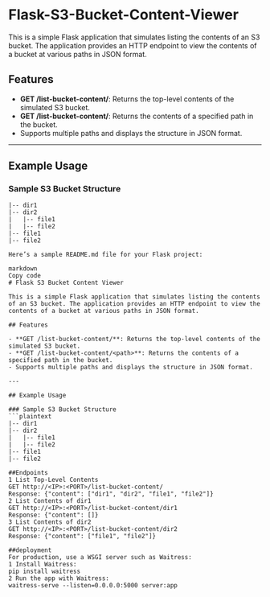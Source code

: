 # Flask-S3-Bucket-Content-Viewer 

This is a simple Flask application that simulates listing the contents of an S3 bucket. The application provides an HTTP endpoint to view the contents of a bucket at various paths in JSON format.

## Features

- **GET /list-bucket-content/**: Returns the top-level contents of the simulated S3 bucket.
- **GET /list-bucket-content/<path>**: Returns the contents of a specified path in the bucket.
- Supports multiple paths and displays the structure in JSON format.

---

## Example Usage

### Sample S3 Bucket Structure
```plaintext
|-- dir1
|-- dir2
|   |-- file1
|   |-- file2
|-- file1
|-- file2

Here’s a sample README.md file for your Flask project:

markdown
Copy code
# Flask S3 Bucket Content Viewer

This is a simple Flask application that simulates listing the contents of an S3 bucket. The application provides an HTTP endpoint to view the contents of a bucket at various paths in JSON format.

## Features

- **GET /list-bucket-content/**: Returns the top-level contents of the simulated S3 bucket.
- **GET /list-bucket-content/<path>**: Returns the contents of a specified path in the bucket.
- Supports multiple paths and displays the structure in JSON format.

---

## Example Usage

### Sample S3 Bucket Structure
```plaintext
|-- dir1
|-- dir2
|   |-- file1
|   |-- file2
|-- file1
|-- file2

##Endpoints
1 List Top-Level Contents
GET http://<IP>:<PORT>/list-bucket-content/
Response: {"content": ["dir1", "dir2", "file1", "file2"]}
2 List Contents of dir1
GET http://<IP>:<PORT>/list-bucket-content/dir1
Response: {"content": []}
3 List Contents of dir2
GET http://<IP>:<PORT>/list-bucket-content/dir2
Response: {"content": ["file1", "file2"]}

##deployment
For production, use a WSGI server such as Waitress:
1 Install Waitress:
pip install waitress
2 Run the app with Waitress:
waitress-serve --listen=0.0.0.0:5000 server:app
